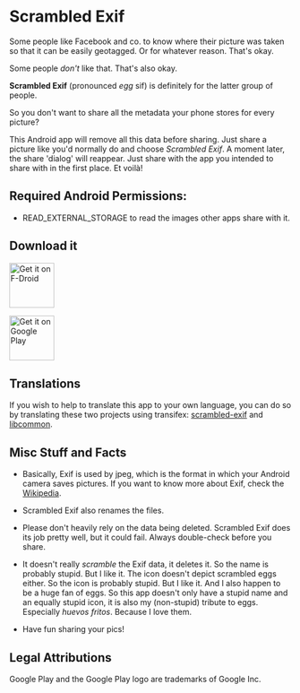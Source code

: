 # Scrambled Exif

Some people like Facebook and co. to know where their picture was taken so that it can be easily geotagged. Or for whatever reason. That's okay.

Some people *don't* like that. That's also okay.

**Scrambled Exif** (pronounced *egg* sif) is definitely for the latter group of people.

So you don't want to share all the metadata your phone stores for every picture?

This Android app will remove all this data before sharing. Just share a picture like you'd normally do and choose *Scrambled Exif*. A moment later, the share 'dialog' will reappear. Just share with the app you intended to share with in the first place. Et voilà!

## Required Android Permissions:

- READ_EXTERNAL_STORAGE to read the images other apps share with it.

## Download it

[<img src="https://f-droid.org/badge/get-it-on.png"
      alt="Get it on F-Droid"
      height="80">](https://f-droid.org/app/com.jarsilio.android.scrambledeggsif)

[<img src="https://gitlab.com/juanitobananas/wave-up/raw/master/google-play-store/google-play-badge.png"
      alt="Get it on Google Play"
      height="80">](https://play.google.com/store/apps/details?id=com.jarsilio.android.scrambledeggsif)

## Translations

If you wish to help to translate this app to your own language, you can do so by translating these two projects using transifex:
[scrambled-exif](https://www.transifex.com/juanitobananas/scrambled-exif/ "Scrambled Exif on transifex") and
[libcommon](https://www.transifex.com/juanitobananas/libcommon/ "libcommon on transifex").

## Misc Stuff and Facts

- Basically, Exif is used by jpeg, which is the format in which your Android camera saves pictures. If you want to know more about Exif, check the [Wikipedia](https://en.wikipedia.org/wiki/Exif).

- Scrambled Exif also renames the files.

- Please don't heavily rely on the data being deleted. Scrambled Exif does its job pretty well, but it could fail. Always double-check before you share.

- It doesn't really *scramble* the Exif data, it deletes it. So the name is probably stupid. But I like it. The icon doesn't depict scrambled eggs either. So the icon is probably stupid. But I like it. And I also happen to be a huge fan of eggs. So this app doesn't only have a stupid name and an equally stupid icon, it is also my (non-stupid) tribute to eggs. Especially *huevos fritos*. Because I love them.

- Have fun sharing your pics!
 
## Legal Attributions

Google Play and the Google Play logo are trademarks of Google Inc.
